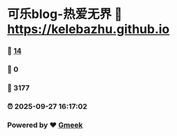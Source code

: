# 可乐blog-热爱无界 :link: https://kelebazhu.github.io 
### :page_facing_up: [14](https://kelebazhu.github.io/tag.html) 
### :speech_balloon: 0 
### :hibiscus: 3177 
### :alarm_clock: 2025-09-27 16:17:02 
### Powered by :heart: [Gmeek](https://github.com/Meekdai/Gmeek)
